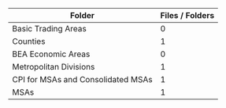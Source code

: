 | Folder                             |   Files / Folders |
|------------------------------------|-------------------|
| Basic Trading Areas                |                 0 |
| Counties                           |                 1 |
| BEA Economic Areas                 |                 0 |
| Metropolitan Divisions             |                 1 |
| CPI for MSAs and Consolidated MSAs |                 1 |
| MSAs                               |                 1 |